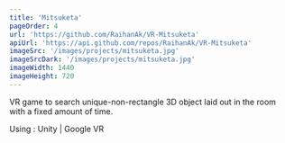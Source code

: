 ```yaml
---
title: 'Mitsuketa'
pageOrder: 4
url: 'https://github.com/RaihanAk/VR-Mitsuketa'
apiUrl: 'https://api.github.com/repos/RaihanAk/VR-Mitsuketa'
imageSrc: '/images/projects/mitsuketa.jpg'
imageSrcDark: '/images/projects/mitsuketa.jpg'
imageWidth: 1440
imageHeight: 720
---
```

VR game to search unique-non-rectangle 3D object laid out in the room with a fixed amount of time.

























































































Using : Unity | Google VR